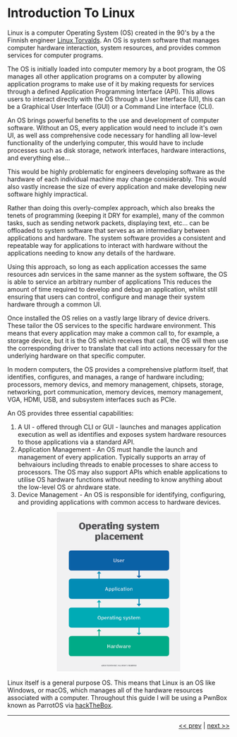 # Introduction To Linux

Linux is a computer Operating System (OS) created in the 90's by a the Finnish engineer [Linux Torvalds](https://en.wikipedia.org/wiki/Linus_Torvalds). An OS is system software that manages computer hardware interaction, system resources, and provides common services for computer programs.

The OS is initially loaded into computer memory by a boot program, the OS manages all other application programs on a computer by allowing application programs to make use of it by making requests for services through a defined Application Programming Interface (API). This allows users to interact directly with the OS through a User Interface (UI), this can be a Graphical User Interface (GUI) or a Command Line interface (CLI).

An OS brings powerful benefits to the use and development of computer software. Without an OS, every application would need to include it's own UI, as well ass comprehensive code necessary for handling all low-level functionality of the underlying computer, this would have to include processes such as disk storage, network interfaces, hardware interactions, and everything else...

This would be highly problematic for engineers developing software as the hardware of each individual machine may change considerably. This would also vastly increase the size of every application and make developing new software highly impractical.

Rather than doing this overly-complex approach, which also breaks the tenets of programming (keeping it DRY for example), many of the common tasks, such as sending network packets, displaying text, etc... can be offloaded to system software that serves as an intermediary between applications and hardware. The system software provides a consistent and repeatable way for applications to interact with hardware without the applications needing to know any details of the hardware.

Using this approach, so long as each application accesses the same resources adn services in the same manner as the system software, the OS is able to service an arbitrary number of applications This reduces the amount of time required to develop and debug an application, whilst still ensuring that users can control, configure and manage their system hardware through a common UI.

Once installed the OS relies on a vastly large library of device drivers. These tailor the OS services to the specific hardware environment. This means that every application may make a common call to, for example, a storage device, but it is the OS which receives that call, the OS will then use the corresponding driver to translate that call into actions necessary for the underlying hardware on that specific computer.

In modern computers, the OS provides a comprehensive platform itself, that identifies, configures, and manages, a range of hardware including; processors, memory devics, and memory management, chipsets, storage, networking, port communication, memory devices, memory management, VGA, HDMI, USB, and subsystem interfaces such as PCIe.

An OS provides three essential capabilities:

1. A UI - offered through CLI or GUI - launches and manages application execution as well as identifies and exposes system hardware resources to those applications via a standard API.
2. Application Management - An OS must handle the launch and management of every application. Typically supports an array of behvaiours including threads to enable processes to share access to processors. The OS may also support APIs which enable applications to utilise OS hardware functions without needing to know anything about the low-level OS or ahrdware state.
3. Device Management - An OS is responsible for identifying, configuring, and providing applications with common access to hardware devices.

<div align="center">

![OS](../images/OS.png)

</div>

Linux itself is a general purpose OS. This means that Linux is an OS like Windows, or macOS, which manages all of the hardware resources associated with a computer. Throughout this guide I will be using a PwnBox known as ParrotOS via [hackTheBox](https://academy.hackthebox.com/).


___

<div align="right">

[<< prev](../README.md) | [next >>](./2_phillosophy.md)
</div>
